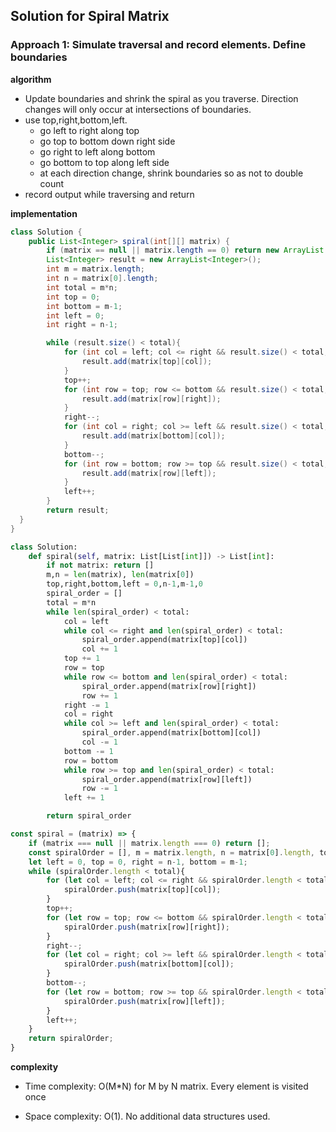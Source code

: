 ## Solution for Spiral Matrix

### Approach 1: Simulate traversal and record elements. Define boundaries

**algorithm**

- Update boundaries and shrink the spiral as you traverse. Direction changes will only occur at intersections of boundaries.
- use top,right,bottom,left.
  - go left to right along top
  - go top to bottom down right side
  - go right to left along bottom
  - go bottom to top along left side
  - at each direction change, shrink boundaries so as not to double count
- record output while traversing and return

**implementation**

```java
class Solution {
    public List<Integer> spiral(int[][] matrix) {
        if (matrix == null || matrix.length == 0) return new ArrayList();
        List<Integer> result = new ArrayList<Integer>();
        int m = matrix.length;
		int n = matrix[0].length;
		int total = m*n;
		int top = 0;
		int bottom = m-1;
		int left = 0;
		int right = n-1;

		while (result.size() < total){
			for (int col = left; col <= right && result.size() < total; col++){
				result.add(matrix[top][col]);
			}
			top++;
			for (int row = top; row <= bottom && result.size() < total; row++){
				result.add(matrix[row][right]);
			}
			right--;
			for (int col = right; col >= left && result.size() < total; col--){
				result.add(matrix[bottom][col]);
			}
			bottom--;
			for (int row = bottom; row >= top && result.size() < total; row--){
				result.add(matrix[row][left]);
			}
			left++;
		}
		return result;
  }
}
```

```python
class Solution:
    def spiral(self, matrix: List[List[int]]) -> List[int]:
        if not matrix: return []
        m,n = len(matrix), len(matrix[0])
        top,right,bottom,left = 0,n-1,m-1,0
        spiral_order = []
        total = m*n
        while len(spiral_order) < total:
            col = left
            while col <= right and len(spiral_order) < total:
                spiral_order.append(matrix[top][col])
                col += 1
            top += 1
            row = top
            while row <= bottom and len(spiral_order) < total:
                spiral_order.append(matrix[row][right])
                row += 1
            right -= 1
            col = right
            while col >= left and len(spiral_order) < total:
                spiral_order.append(matrix[bottom][col])
                col -= 1
            bottom -= 1
            row = bottom
            while row >= top and len(spiral_order) < total:
                spiral_order.append(matrix[row][left])
                row -= 1
            left += 1

        return spiral_order
```

```javascript
const spiral = (matrix) => {
    if (matrix === null || matrix.length === 0) return [];
    const spiralOrder = [], m = matrix.length, n = matrix[0].length, total = m*n;
    let left = 0, top = 0, right = n-1, bottom = m-1;
    while (spiralOrder.length < total){
        for (let col = left; col <= right && spiralOrder.length < total; col++){
            spiralOrder.push(matrix[top][col]);
        }
        top++;
        for (let row = top; row <= bottom && spiralOrder.length < total; row++){
            spiralOrder.push(matrix[row][right]);
        }
        right--;
        for (let col = right; col >= left && spiralOrder.length < total; col--){
            spiralOrder.push(matrix[bottom][col]);
        }
        bottom--;
        for (let row = bottom; row >= top && spiralOrder.length < total; row--){
            spiralOrder.push(matrix[row][left]);
        }
        left++;
    }
    return spiralOrder;
}
```

**complexity**

- Time complexity: O(M\*N) for M by N matrix. Every element is visited once

- Space complexity: O(1). No additional data structures used.
